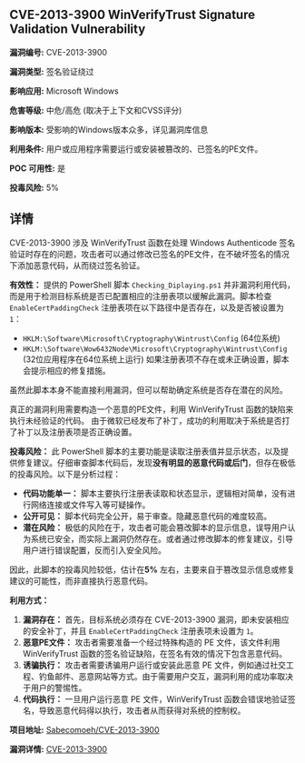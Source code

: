## CVE-2013-3900 WinVerifyTrust Signature Validation Vulnerability

**漏洞编号:** CVE-2013-3900

**漏洞类型:** 签名验证绕过

**影响应用:** Microsoft Windows

**危害等级:** 中危/高危 (取决于上下文和CVSS评分)

**影响版本:** 受影响的Windows版本众多，详见漏洞库信息

**利用条件:** 用户或应用程序需要运行或安装被篡改的、已签名的PE文件。

**POC 可用性:** 是

**投毒风险:** 5%

## 详情

CVE-2013-3900 涉及 WinVerifyTrust 函数在处理 Windows Authenticode 签名验证时存在的问题，攻击者可以通过修改已签名的PE文件，在不破坏签名的情况下添加恶意代码，从而绕过签名验证。 

**有效性：**
提供的 PowerShell 脚本 `Checking_Diplaying.ps1` 并非漏洞利用代码，而是用于检测目标系统是否已配置相应的注册表项以缓解此漏洞。脚本检查 `EnableCertPaddingCheck` 注册表项在以下路径中是否存在，以及是否被设置为 `1`：
  * `HKLM:\Software\Microsoft\Cryptography\Wintrust\Config` (64位系统)
  * `HKLM:\Software\Wow6432Node\Microsoft\Cryptography\Wintrust\Config` (32位应用程序在64位系统上运行)
如果注册表项不存在或未正确设置，脚本会提示相应的修复措施。

虽然此脚本本身不能直接利用漏洞，但可以帮助确定系统是否存在潜在的风险。

真正的漏洞利用需要构造一个恶意的PE文件，利用 WinVerifyTrust 函数的缺陷来执行未经验证的代码。 由于微软已经发布了补丁，成功的利用取决于系统是否打了补丁以及注册表项是否正确设置。

**投毒风险：**
此 PowerShell 脚本的主要功能是读取注册表值并显示状态，以及提供修复建议。仔细审查脚本代码后，发现**没有明显的恶意代码或后门**，但存在极低的投毒风险。以下是分析过程：

*   **代码功能单一：** 脚本主要执行注册表读取和状态显示，逻辑相对简单，没有进行网络连接或文件写入等可疑操作。
*   **公开可见：** 脚本代码完全公开，易于审查。隐藏恶意代码的难度较高。
*   **潜在风险：** 极低的风险在于，攻击者可能会篡改脚本的显示信息，误导用户认为系统已安全，而实际上漏洞仍然存在。或者通过修改脚本的修复建议，引导用户进行错误配置，反而引入安全风险。

因此，此脚本的投毒风险较低，估计在**5%** 左右，主要来自于篡改显示信息或修复建议的可能性，而非直接执行恶意代码。

**利用方式：**
1.  **漏洞存在：** 首先，目标系统必须存在 CVE-2013-3900 漏洞，即未安装相应的安全补丁，并且 `EnableCertPaddingCheck` 注册表项未设置为 `1`。
2.  **恶意PE文件：** 攻击者需要准备一个经过特殊构造的 PE 文件，该文件利用 WinVerifyTrust 函数的签名验证缺陷，在签名有效的情况下包含恶意代码。
3.  **诱骗执行：** 攻击者需要诱骗用户运行或安装此恶意 PE 文件，例如通过社交工程、钓鱼邮件、恶意网站等方式。由于需要用户交互，漏洞利用的成功率取决于用户的警惕性。
4.  **代码执行：** 一旦用户运行恶意 PE 文件，WinVerifyTrust 函数会错误地验证签名，导致恶意代码得以执行，攻击者从而获得对系统的控制权。

**项目地址:** [Sabecomoeh/CVE-2013-3900](https://github.com/Sabecomoeh/CVE-2013-3900)

**漏洞详情:** [CVE-2013-3900](https://nvd.nist.gov/vuln/detail/CVE-2013-3900)